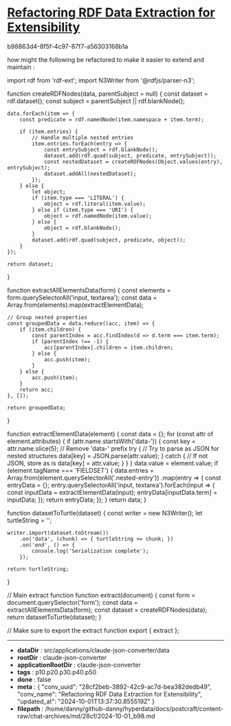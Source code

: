 # [Refactoring RDF Data Extraction for Extensibility](https://claude.ai/chat/28cf2beb-3892-42c9-ac7d-bea382dedb49)

b98863d4-8f5f-4c97-87f7-a56303168b1a

how might the following be refactored to make it easier to extend and maintain :

import rdf from 'rdf-ext';
import N3Writer from '@rdfjs/parser-n3';


function createRDFNodes(data, parentSubject = null) {
    const dataset = rdf.dataset();
    const subject = parentSubject || rdf.blankNode();

    data.forEach(item => {
        const predicate = rdf.namedNode(item.namespace + item.term);

        if (item.entries) {
            // Handle multiple nested entries
            item.entries.forEach(entry => {
                const entrySubject = rdf.blankNode();
                dataset.add(rdf.quad(subject, predicate, entrySubject));
                const nestedDataset = createRDFNodes(Object.values(entry), entrySubject);
                dataset.addAll(nestedDataset);
            });
        } else {
            let object;
            if (item.type === 'LITERAL') {
                object = rdf.literal(item.value);
            } else if (item.type === 'URI') {
                object = rdf.namedNode(item.value);
            } else {
                object = rdf.blankNode();
            }
            dataset.add(rdf.quad(subject, predicate, object));
        }
    });

    return dataset;
}

function extractAllElementsData(form) {
    const elements = form.querySelectorAll('input, textarea');
    const data = Array.from(elements).map(extractElementData);

    // Group nested properties
    const groupedData = data.reduce((acc, item) => {
        if (item.children) {
            const parentIndex = acc.findIndex(d => d.term === item.term);
            if (parentIndex !== -1) {
                acc[parentIndex].children = item.children;
            } else {
                acc.push(item);
            }
        } else {
            acc.push(item);
        }
        return acc;
    }, []);

    return groupedData;
}

function extractElementData(element) {
    const data = {};
    for (const attr of element.attributes) {
        if (attr.name.startsWith('data-')) {
            const key = attr.name.slice(5); // Remove 'data-' prefix
            try {
                // Try to parse as JSON for nested structures
                data[key] = JSON.parse(attr.value);
            } catch {
                // If not JSON, store as is
                data[key] = attr.value;
            }
        }
    }
    data.value = element.value;
    if (element.tagName === 'FIELDSET') {
        data.entries = Array.from(element.querySelectorAll('.nested-entry'))
            .map(entry => {
                const entryData = {};
                entry.querySelectorAll('input, textarea').forEach(input => {
                    const inputData = extractElementData(input);
                    entryData[inputData.term] = inputData;
                });
                return entryData;
            });
    }
    return data;
}


function datasetToTurtle(dataset) {
    const writer = new N3Writer();
    let turtleString = '';

    writer.import(dataset.toStream())
        .on('data', (chunk) => { turtleString += chunk; })
        .on('end', () => {
            console.log('Serialization complete');
        });

    return turtleString;
}

// Main extract function
function extract(document) {
    const form = document.querySelector('form');
    const data = extractAllElementsData(form);
    const dataset = createRDFNodes(data);
    return datasetToTurtle(dataset);
}

// Make sure to export the extract function
export { extract };

---

* **dataDir** : src/applications/claude-json-converter/data
* **rootDir** : claude-json-converter
* **applicationRootDir** : claude-json-converter
* **tags** : p10.p20.p30.p40.p50
* **done** : false
* **meta** : {
  "conv_uuid": "28cf2beb-3892-42c9-ac7d-bea382dedb49",
  "conv_name": "Refactoring RDF Data Extraction for Extensibility",
  "updated_at": "2024-10-01T13:37:30.855519Z"
}
* **filepath** : /home/danny/github-danny/hyperdata/docs/postcraft/content-raw/chat-archives/md/28cf/2024-10-01_b98.md